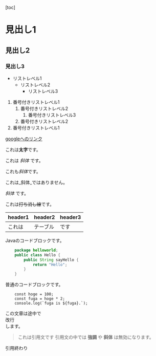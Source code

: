 [toc]

# 見出し1

## 見出し2

### 見出し3

- リストレベル1
    - リストレベル2
        - リストレベル3

1. 番号付きリストレベル1
    1. 番号付きリストレベル2
        1. 番号付きリストレベル3
    1. 番号付きリストレベル2
1. 番号付きリストレベル1

[googleへのリンク](https://www.google.co.jp)

これは**太字**です。

これは _斜体_ です。

これも*斜体*です。

これは_斜体_ではありません。

_斜体_ です。

これは~~打ち消し線~~です。

| header1 | header2 | header3 |
|---|---|---|
|これは|テーブル|です|

Javaのコードブロックです。

```java
    package helloworld;
    public class Hello {
        public String sayHello {
            return "Hello";
        }
    }
```

普通のコードブロックです。

```
    const hoge = 100;
    const fuga = hoge * 2;
    console.log(`fuga is ${fuga}.`);
```

この文章は途中で<br>改行<br>します。

> これは引用文です
> 引用文の中では **強調** や __斜体__ は無効になります。

引用終わり

